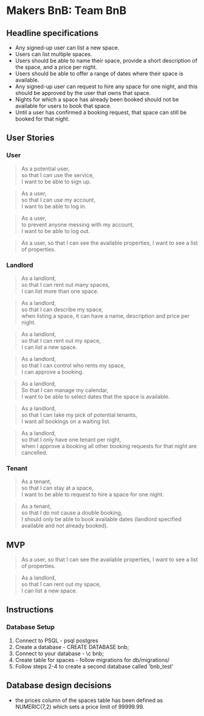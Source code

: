 # Makers BnB: Team BnB

## Headline specifications

- Any signed-up user can list a new space.
- Users can list multiple spaces.
- Users should be able to name their space, provide a short description of the space, and a price per night.
- Users should be able to offer a range of dates where their space is available.
- Any signed-up user can request to hire any space for one night, and this should be approved by the user that owns that space.
- Nights for which a space has already been booked should not be available for users to book that space.
- Until a user has confirmed a booking request, that space can still be booked for that night.

## User Stories

### User

> As a potential user,  
> so that I can use the service,  
> I want to be able to sign up.

> As a user,  
> so that I can use my account,  
> I want to be able to log in.

> As a user,  
> to prevent anyone messing with my account,  
> I want to be able to log out.

> As a user,
> so that I can see the available properties,
> I want to see a list of properties.

### Landlord

> As a landlord,  
> so that I can rent out many spaces,  
> I can list more than one space.

> As a landlord,  
> so that I can describe my space,  
> when listing a space, it can have a name, description and price per night.

> As a landlord,  
> so that I can rent out my space,  
> I can list a new space.

> As a landlord,  
> so that I can control who rents my space,  
> I can approve a booking.

> As a landlord,  
> So that I can manage my calendar,  
> I want to be able to select dates that the space is available.

> As a landlord,  
> so that I can take my pick of potential tenants,  
> I want all bookings on a waiting list.

> As a landlord,  
> so that I only have one tenant per night,  
> when I approve a booking all other booking requests for that night are cancelled.

### Tenant

> As a tenant,  
> so that I can stay at a space,  
> I want to be able to request to hire a space for one night.

> As a tenant,  
> so that I  do not cause a double booking,  
> I should only be able to book available dates (landlord specified available and not already booked).

## MVP

> As a user,
> so that I can see the available properties,
> I want to see a list of properties.

> As a landlord,  
> so that I can rent out my space,  
> I can list a new space.

## Instructions

### Database Setup
1. Connect to PSQL - psql postgres
2. Create a database - CREATE DATABASE bnb;
3. Connect to your database - \c bnb;
4. Create table for spaces - follow migrations for db/migrations/
5. Follow steps 2-4 to create a second database called 'bnb_test'

## Database design decisions

- the prices column of the spaces table has been defined as NUMERIC(7,2) which sets a price limit of 99999.99.
